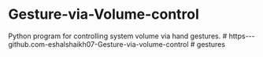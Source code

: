 # Gesture-via-Volume-control
Python program for controlling system volume via hand gestures.
#   h t t p s - - - g i t h u b . c o m - e s h a l s h a i k h 0 7 - G e s t u r e - v i a - v o l u m e - c o n t r o l  
 #   g e s t u r e s  
 